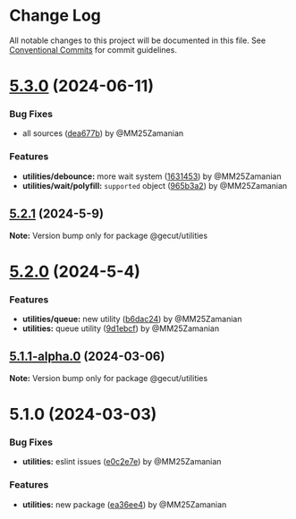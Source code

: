 # Change Log

All notable changes to this project will be documented in this file.
See [Conventional Commits](https://conventionalcommits.org) for commit guidelines.

# [5.3.0](https://github.com/gecut/hybrid-core/compare/@gecut/utilities@5.2.1...@gecut/utilities@5.3.0) (2024-06-11)

### Bug Fixes

- all sources ([dea677b](https://github.com/gecut/hybrid-core/commit/dea677b4d05acb17964189beef485d413b6445bf)) by @MM25Zamanian

### Features

- **utilities/debounce:** more wait system ([1631453](https://github.com/gecut/hybrid-core/commit/1631453c31647d1135f3b084595d3b14fa56b5ec)) by @MM25Zamanian
- **utilities/wait/polyfill:** `supported` object ([965b3a2](https://github.com/gecut/hybrid-core/commit/965b3a276d94ecd32dd4c4e1b0cf7e80997adf01)) by @MM25Zamanian

## [5.2.1](https://github.com/gecut/hybrid-core/compare/@gecut/utilities@5.2.0...@gecut/utilities@5.2.1) (2024-5-9)

**Note:** Version bump only for package @gecut/utilities

# [5.2.0](https://github.com/gecut/hybrid-core/compare/@gecut/utilities@5.1.1-alpha.0...@gecut/utilities@5.2.0) (2024-5-4)

### Features

- **utilities/queue:** new utility ([b6dac24](https://github.com/gecut/hybrid-core/commit/b6dac24351eb021ea8e69565019621059bde9041)) by @MM25Zamanian
- **utilities:** queue utility ([9d1ebcf](https://github.com/gecut/hybrid-core/commit/9d1ebcfa63c8e6e2eb51fd93587045ac17a4a68f)) by @MM25Zamanian

## [5.1.1-alpha.0](https://github.com/gecut/hybrid-core/compare/@gecut/utilities@5.1.0...@gecut/utilities@5.1.1-alpha.0) (2024-03-06)

**Note:** Version bump only for package @gecut/utilities

# 5.1.0 (2024-03-03)

### Bug Fixes

- **utilities:** eslint issues ([e0c2e7e](https://github.com/gecut/hybrid-core/commit/e0c2e7e1993b581f3242bef3dd1b8c47592b4ce5)) by @MM25Zamanian

### Features

- **utilities:** new package ([ea36ee4](https://github.com/gecut/hybrid-core/commit/ea36ee40f2dc4f1d3bad1c04c5ea5ad3534441e9)) by @MM25Zamanian
